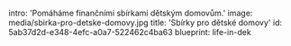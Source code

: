 intro: 'Pomáháme finančními sbírkami dětským domovům.'
image: media/sbirka-pro-detske-domovy.jpg
title: 'Sbírky pro dětské domovy'
id: 5ab37d2d-e348-4efc-a0a7-522462c4ba63
blueprint: life-in-dek
